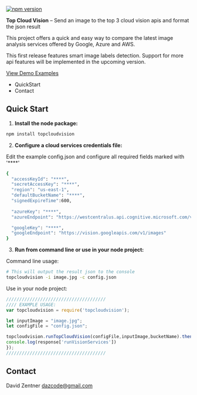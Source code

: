 
[![npm version](https://badge.fury.io/js/topcloudvision.svg)](https://badge.fury.io/js/topcloudvision)

**Top Cloud Vision** – Send an image to the top 3 cloud vision apis and format the json result

This project offers a quick and easy way to compare the latest image analysis services offered by Google, Azure and AWS.

This first release features smart image labels detection. Support for more api features will be implemented in the upcoming version.

[View Demo Examples](https://github.com/dazcode/topcloudvision/test/)


* QuickStart
* Contact

## Quick Start

1. **Install the node package:**
  ```bash
  npm install topcloudvision
  ```

2. **Configure a cloud services credentials file:**

Edit the example config.json and configure all required fields marked with '****'
  ```bash
 {   
    "accessKeyId": "****",
    "secretAccessKey": "****",
    "region": "us-east-1",
    "defaultBucketName": "****",
    "signedExpireTime":600,
    
    "azureKey": "****",
    "azureEndpoint": "https://westcentralus.api.cognitive.microsoft.com/vision/v2.0/analyze",

    "googleKey": "****",
    "googleEndpoint": "https://vision.googleapis.com/v1/images"
}
  ```

3. **Run from command line or use in your node project:**
 
 Command line usage:
  ```bash
  # This will output the result json to the console
  topcloudvision -i image.jpg -c config.json
  ```
 
 Use in your node project:
  ```javascript
//////////////////////////////////////
//// EXAMPLE USAGE:
var topcloudvision = require('topcloudvision');

let inputImage = "image.jpg";
let configFile = "config.json";

topcloudvision.runTopCloudVision(configFile,inputImage,bucketName).then(function(response){
  console.log(response['runVisionServices'])
});
//////////////////////////////////////
  ```



## Contact

David Zentner dazcode@gmail.com

